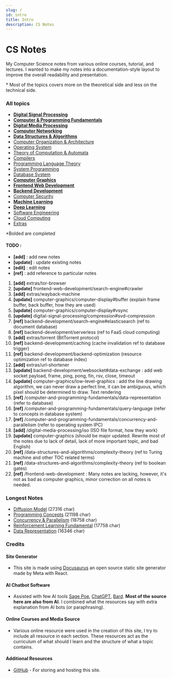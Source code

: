```yaml
---
slug: /
id: intro
title: Intro
description: CS Notes
---
```


# CS Notes

My Computer Science notes from various online courses, tutorial, and lectures. I wanted to make my notes into a documentation-style layout to improve the overall readability and presentation.

\* Most of the topics covers more on the theoretical side and less on the technical side.

### All topics

- **[Digital Signal Processing](digital-signal-processing)**
- **[Computer & Programming Fundamentals](computer-and-programming-fundamentals)**
- **[Digital Media Processing](digital-media-processing)**
- **[Computer Networking](computer-networking)**
- **[Data Structures & Algorithms](data-structures-and-algorithms)**
- [Computer Organization & Architecture](computer-organization-and-architecture)
- [Operating System](operating-system)
- [Theory of Computation & Automata](theory-of-computation-and-automata)
- [Compilers](compilers)
- [Programming Language Theory](programming-language-theory)
- [System Programming](system-programming)
- [Database System](database-system)
- **[Computer Graphics](computer-graphics)**
- **[Frontend Web Development](frontend-web-development)**
- **[Backend Development](backend-development)**
- [Computer Security](computer-security)
- **[Machine Learning](machine-learning)**
- **[Deep Learning](deep-learning)**
- [Software Engineering](software-engineering)
- [Cloud Computing](cloud-computing)
- [Extras](extras)

\*Bolded are completed

#### TODO :

- **[add]** : add new notes
- **[update]** : update existing notes
- **[edit]** : edit notes
- **[ref]** : add reference to particular notes

1. **[add]** extras/tor-browser
2. **[update]** frontend-web-development/search-engine#crawler
3. **[add]** extras/wayback-machine
4. **[update]** computer-graphics/computer-display#buffer (explain frame buffer, back buffer, how they are used)
5. **[update]** computer-graphics/computer-display#vsync
6. **[update]** digital-signal-processing/compression#svd-compression
7. **[ref]** backend-development/search-engine#elasticsearch (ref to document database)
8. **[ref]** backend-development/serverless (ref to FaaS cloud computing)
9. **[add]** extras/torrent (BitTorrent protocol)
10. **[ref]** backend-development/caching (cache invalidation ref to database trigger)
11. **[ref]** backend-development/backend-optimization (resource optimization ref to database index)
12. **[add]** extras/url-shortener
13. **[update]** backend-development/websocket#data-exchange : add web socket payload, frame, ping, pong, fin, rsv, close, timeout
14. **[update]** computer-graphics/low-level-graphics : add the line drawing algorithm, we can never draw a perfect line, it can be ambiguous, which pixel should be determined to draw. Text rendering
15. **[ref]** /computer-and-programming-fundamentals/data-representation (refer to database)
16. **[ref]** /computer-and-programming-fundamentals/query-language (refer to concepts in database system)
17. **[ref]** /computer-and-programming-fundamentals/concurrency-and-parallelism (refer to operating system IPC)
18. **[add]** /digital-media-processing/iso (ISO file format, how they work)
19. **[update]** computer-graphics (should be major updated. Rewrite most of the notes due to lack of detail, lack of more important topic, and bad English)
20. **[ref]** /data-structures-and-algorithms/complexity-theory (ref to Turing machine and other TOC related terms)
21. **[ref]** /data-structures-and-algorithms/complexity-theory (ref to boolean gates)
22. **[ref]** /frontend-web-development : Many notes are lacking, however, it's not as bad as computer graphics, minor correction on all notes is needed.

### Longest Notes

- [Diffusion Model](deep-learning/diffusion-model) (27316 char)
- [Programming Concepts](computer-and-programming-fundamentals/programming-concepts) (21198 char)
- [Concurrency & Parallelism](computer-and-programming-fundamentals/concurrency-and-parallelism) (18758 char)
- [Reinforcement Learning Fundamental](deep-learning/reinforcement-learning/reinforcement-learning-fundamental) (17758 char)
- [Data Representation](computer-and-programming-fundamentals/data-representation) (16346 char)

### Credits

#### Site Generator

- This site is made using [Docusaurus](https://docusaurus.io/) an open source static site generator made by Meta with React.

#### AI Chatbot Software

- Assisted with few AI tools [Sage Poe](https://poe.com), [ChatGPT](https://chat.openai.com/), [Bard](https://bard.google.com/). **Most of the source here are also from AI**. I combined what the resources say with extra explanation from AI bots (or paraphrasing).

#### Online Courses and Media Source

- Various online resource were used in the creation of this site, I try to include all resource in each section. These resources act as the curriculum of what should I learn and the structure of what a topic contains.

#### Additional Resources

- [GitHub](https://github.com/) - For storing and hosting this site.
